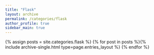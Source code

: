 ```yaml
---
title: "Flask"
layout: archive
permalink: /categories/flask
author_profile: true
sidebar_main: true
---
```


{% assign posts = site.categories.flask %}
{% for post in posts %}{% include archive-single.html type=page.entries_layout %} {% endfor %}